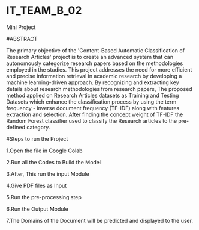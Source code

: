 # IT_TEAM_B_02
Mini Project

#ABSTRACT

The primary objective of the 'Content-Based Automatic Classification of Research Articles' project is to create an advanced system that can autonomously categorize research papers based on the methodologies employed in the studies. This project addresses the need for more efficient and precise information retrieval in academic research by developing a machine learning-driven approach. By recognizing and extracting key details about research methodologies from research papers, The proposed method applied on Research Articles datasets as Training and Testing Datasets which enhance the classification process by using the term frequency - inverse document frequency (TF-IDF) along with features extraction and selection. After finding the concept weight of TF-IDF the Random Forest classifier used to classify the Research articles to the pre-defined category.

#Steps to run the Project

1.Open the file in Google Colab

2.Run all the Codes to Build the Model

3.After, This run the input Module

4.Give PDF files as Input

5.Run the pre-processing step

6.Run the Output Module

7.The Domains of the Document will be predicted and displayed to the user.

